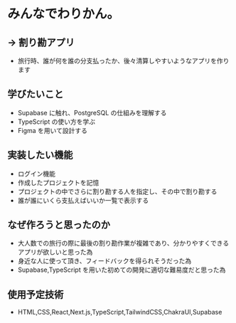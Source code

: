 # みんなでわりかん。

## → 割り勘アプリ

- 旅行時、誰が何を誰の分支払ったか、後々清算しやすいようなアプリを作ります

## 学びたいこと

- Supabase に触れ、PostgreSQL の仕組みを理解する
- TypeScript の使い方を学ぶ
- Figma を用いて設計する

## 実装したい機能

- ログイン機能
- 作成したプロジェクトを記憶
- プロジェクトの中でさらに割り勘する人を指定し、その中で割り勘する
- 誰が誰にいくら支払えばいいか一覧で表示する

## なぜ作ろうと思ったのか

- 大人数での旅行の際に最後の割り勘作業が複雑であり、分かりやすくできるアプリが欲しいと思った為
- 身近な人に使って頂き、フィードバックを得られそうだった為
- Supabase,TypeScript を用いた初めての開発に適切な難易度だと思った為

## 使用予定技術

- HTML,CSS,React,Next.js,TypeScript,TailwindCSS,ChakraUI,Supabase
